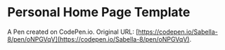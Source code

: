 # Personal Home Page  Template

A Pen created on CodePen.io. Original URL: [https://codepen.io/Sabella-8/pen/oNPGVqV](https://codepen.io/Sabella-8/pen/oNPGVqV).

